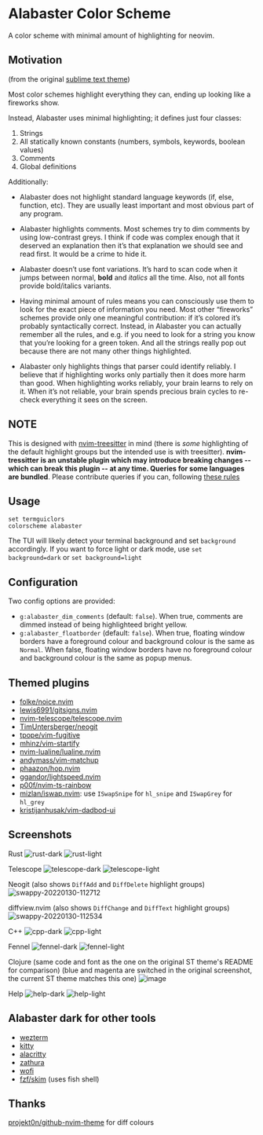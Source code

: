 Alabaster Color Scheme
===

A color scheme with minimal amount of highlighting for neovim.

## Motivation
(from the original [sublime text theme](https://github.com/tonsky/sublime-scheme-alabaster))

Most color schemes highlight everything they can, ending up looking like a fireworks show.

Instead, Alabaster uses minimal highlighting; it defines just four classes:

  1. Strings
  2. All statically known constants (numbers, symbols, keywords, boolean values)
  3. Comments
  4. Global definitions

Additionally:

- Alabaster does not highlight standard language keywords (if, else, function, etc). They are usually least important and most obvious part of any program.

- Alabaster highlights comments. Most schemes try to dim comments by using low-contrast greys. I think if code was complex enough that it deserved an explanation then it’s that explanation we should see and read first. It would be a crime to hide it.

- Alabaster doesn’t use font variations. It’s hard to scan code when it jumps between normal, **bold** and *italics* all the time. Also, not all fonts provide bold/italics variants.

- Having minimal amount of rules means you can consciously use them to look for the exact piece of information you need. Most other “fireworks” schemes provide only one meaningful contribution: if it’s colored it’s probably syntactically correct. Instead, in Alabaster you can actually remember all the rules, and e.g. if you need to look for a string you know that you’re looking for a green token. And all the strings really pop out because there are not many other things highlighted.

- Alabaster only highlights things that parser could identify reliably. I believe that if highlighting works only partially then it does more harm than good. When highlighting works reliably, your brain learns to rely on it. When it’s not reliable, your brain spends precious brain cycles to re-check everything it sees on the screen.

## NOTE
This is designed with [nvim-treesitter](https://github.com/nvim-treesitter/nvim-treesitter) in mind (there is _some_ highlighting of the default highlight groups but the intended use is with treesitter). **nvim-tressitter is an unstable plugin which may introduce breaking changes -- which can break this plugin -- at any time. Queries for some languages are bundled**. Please contribute queries if you can, following [these rules](https://github.com/tonsky/sublime-scheme-alabaster#motivation)

## Usage
```vim
set termguiclors
colorscheme alabaster
```
The TUI will likely detect your terminal background and set `background` accordingly. If you want to force light or dark mode, use `set background=dark` or `set background=light`
## Configuration
Two config options are provided:
- `g:alabaster_dim_comments` (default: `false`). When true, comments are dimmed instead of being highlighteed bright yellow.
- `g:alabaster_floatborder` (default: `false`).
    When true, floating window borders have a foreground colour and background colour is the same as `Normal`.
    When false, floating window borders have no foreground colour and background colour is the same as popup menus.

## Themed plugins
- [folke/noice.nvim](https://github.com/folke/noice.nvim)
- [lewis6991/gitsigns.nvim](https://github.com/lewis6991/gitsigns.nvim)
- [nvim-telescope/telescope.nvim](https://github.com/nvim-telescope/telescope.nvim)
- [TimUntersberger/neogit](https://github.com/TimUntersberger/neogit)
- [tpope/vim-fugitive](https://github.com/tpope/vim-fugitive)
- [mhinz/vim-startify](https://github.com/mhinz/vim-startify)
- [nvim-lualine/lualine.nvim](https://github.com/nvim-lualine/lualine.nvim)
- [andymass/vim-matchup](https://github.com/andymass/vim-matchup)
- [phaazon/hop.nvim](https://github.com/phaazon/hop.nvim)
- [ggandor/lightspeed.nvim](https://github.com/ggandor/lightspeed.nvim)
- [p00f/nvim-ts-rainbow](https://github.com/p00f/nvim-ts-rainbow)
- [mizlan/iswap.nvim](https://github.com/mizlan/iswap.nvim): use `ISwapSnipe` for `hl_snipe` and `ISwapGrey` for `hl_grey`
- [kristijanhusak/vim-dadbod-ui](https://github.com/kristijanhusak/vim-dadbod-ui)

## Screenshots

Rust
![rust-dark](https://user-images.githubusercontent.com/36493671/151688511-c5d31f0d-80e7-4bee-a148-0171a608e5f2.png)
![rust-light](https://user-images.githubusercontent.com/36493671/196017694-35155cb4-aabf-4a21-a6ec-83bab6b620a8.png)

Telescope
![telescope-dark](https://user-images.githubusercontent.com/36493671/151688522-c2d3a5d9-f97f-4eba-9b28-f562eebd2491.png)
![telescope-light](https://user-images.githubusercontent.com/36493671/196017714-75c15a62-c918-4199-89b1-3f092fb3b483.png)

Neogit (also shows `DiffAdd` and `DiffDelete` highlight groups)
![swappy-20220130-112712](https://user-images.githubusercontent.com/36493671/151688542-657660cc-5478-4341-9ee1-553977e45408.png)

diffview.nvim (also shows `DiffChange` and `DiffText` highlight groups)
![swappy-20220130-112534](https://user-images.githubusercontent.com/36493671/151688555-cdfd45c6-4e9e-48fe-bb0c-3c5191de9906.png)

C++
![cpp-dark](https://user-images.githubusercontent.com/36493671/151689029-32c664ac-5514-46cf-9326-70b208849e5c.png)
![cpp-light](https://user-images.githubusercontent.com/36493671/196017922-e6c5546b-5fc1-43e0-9d60-8cb07f07bfc6.png)

Fennel
![fennel-dark](https://user-images.githubusercontent.com/36493671/151689036-56eb672d-f3ec-4784-aa62-582be472310d.png)
![fennel-light](https://user-images.githubusercontent.com/36493671/196017739-1dafb70d-1474-48fb-a019-b64a25e8b946.png)

Clojure (same code and font as the one on the original ST theme's README for comparison)
(blue and magenta are switched in the original screenshot, the current ST theme matches this one)
![image](https://user-images.githubusercontent.com/36493671/159711835-cf18d1c4-6940-414a-830b-a7096268b014.png)

Help
![help-dark](https://user-images.githubusercontent.com/36493671/151689040-8eeeabdd-2aaa-418c-a3ab-8a7e09596abc.png)
![help-light](https://user-images.githubusercontent.com/36493671/196017663-966f361e-1548-4ab0-b8b7-6801d7dc3e30.png)



## Alabaster dark for other tools
- [wezterm](https://gist.github.com/p00f/ed538cf8a811184b23e065c0a5d3fc36)
- [kitty](https://gist.github.com/p00f/ff17b05ff918559852ca7cb9d89432c1)
- [alacritty](https://gist.github.com/p00f/37173508c85e33a4efa7aa394c0b763f)
- [zathura](https://gist.github.com/p00f/aad0abbd3a9cef67562a8ea1aadd2a2e)
- [wofi](https://gist.github.com/p00f/46f41a8c2d85e5edf13fcd38ed130faa)
- [fzf/skim](https://gist.github.com/p00f/9d159123c78cbcf8e716c362cfd4eb2b) (uses fish shell)

## Thanks
[projekt0n/github-nvim-theme](https://github.com/projekt0n/github-nvim-theme) for diff colours
